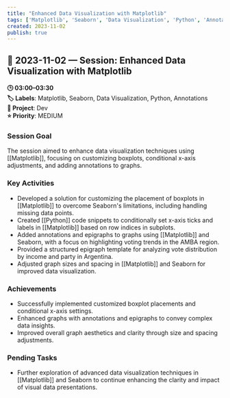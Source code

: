 ```yaml
---
title: "Enhanced Data Visualization with Matplotlib"
tags: ['Matplotlib', 'Seaborn', 'Data Visualization', 'Python', 'Annotations']
created: 2023-11-02
publish: true
---
```


## 📅 2023-11-02 — Session: Enhanced Data Visualization with Matplotlib

**🕒 03:00–03:30**  
**🏷️ Labels**: Matplotlib, Seaborn, Data Visualization, Python, Annotations  
**📂 Project**: Dev  
**⭐ Priority**: MEDIUM  


### Session Goal
The session aimed to enhance data visualization techniques using [[Matplotlib]], focusing on customizing boxplots, conditional x-axis adjustments, and adding annotations to graphs.

### Key Activities
- Developed a solution for customizing the placement of boxplots in [[Matplotlib]] to overcome Seaborn's limitations, including handling missing data points.
- Created [[Python]] code snippets to conditionally set x-axis ticks and labels in [[Matplotlib]] based on row indices in subplots.
- Added annotations and epigraphs to graphs using [[Matplotlib]] and Seaborn, with a focus on highlighting voting trends in the AMBA region.
- Provided a structured epigraph template for analyzing vote distribution by income and party in Argentina.
- Adjusted graph sizes and spacing in [[Matplotlib]] and Seaborn for improved data visualization.

### Achievements
- Successfully implemented customized boxplot placements and conditional x-axis settings.
- Enhanced graphs with annotations and epigraphs to convey complex data insights.
- Improved overall graph aesthetics and clarity through size and spacing adjustments.

### Pending Tasks
- Further exploration of advanced data visualization techniques in [[Matplotlib]] and Seaborn to continue enhancing the clarity and impact of visual data presentations.
